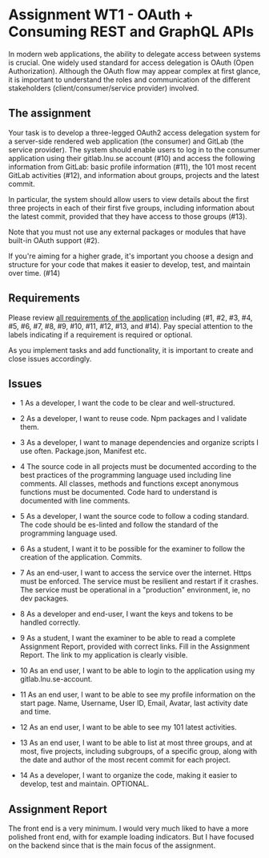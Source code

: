 # Assignment WT1 - OAuth + Consuming REST and GraphQL APIs

In modern web applications, the ability to delegate access between systems is crucial. One widely used standard for access delegation is OAuth (Open Authorization). Although the OAuth flow may appear complex at first glance, it is important to understand the roles and communication of the different stakeholders (client/consumer/service provider) involved.

## The assignment

Your task is to develop a three-legged OAuth2 access delegation system for a server-side rendered web application (the consumer) and GitLab (the service provider). The system should enable users to log in to the consumer application using their gitlab.lnu.se account (#10) and access the following information from GitLab: basic profile information (#11), the 101 most recent GitLab activities (#12), and information about groups, projects and the latest commit.

In particular, the system should allow users to view details about the first three projects in each of their first five groups, including information about the latest commit, provided that they have access to those groups (#13).

Note that you must not use any external packages or modules that have built-in OAuth support (#2).

If you're aiming for a higher grade, it's important you choose a design and structure for your code that makes it easier to develop, test, and maintain over time. (#14)

## Requirements

Please review [all requirements of the application](../../issues/) including (#1, #2, #3, #4, #5, #6, #7, #8, #9, #10, #11, #12, #13, and #14). Pay special attention to the labels indicating if a requirement is required or optional.

As you implement tasks and add functionality, it is important to create and close issues accordingly.

## Issues

* 1 As a developer, I want the code to be clear and well-structured.
* 2 As a developer, I want to reuse code. Npm packages and I validate them.
* 3 As a developer, I want to manage dependencies and organize scripts I use often. Package.json, Manifest etc.
* 4 The source code in all projects must be documented according to the best practices of the programming language used including line comments. All classes, methods and functions except anonymous functions must be documented. Code hard to understand is documented with line comments.
* 5 As a developer, I want the source code to follow a coding standard. The code should be es-linted and follow the standard of the programming language used.
* 6 As a student, I want it to be possible for the examiner to follow the creation of the application. Commits.
* 7 As an end-user, I want to access the service over the internet. Https must be enforced. The service must be resilient and restart if it crashes. The service must be operational in a "production" environment, ie, no dev packages.
* 8 As a developer and end-user, I want the keys and tokens to be handled correctly.
* 9 As a student, I want the examiner to be able to read a complete Assignment Report, provided with correct links. Fill in the Assignment Report. The link to my application is clearly visible.
* 10 As an end user, I want to be able to login to the application using my gitlab.lnu.se-account.
* 11 As an end user, I want to be able to see my profile information on the start page. Name, Username, User ID, Email, Avatar, last activity date and time.
* 12 As an end user, I want to be able to see my 101 latest activities.
* 13 As an end user, I want to be able to list at most three groups, and at most, five projects, including subgroups, of a specific group, along with the date and author of the most recent commit for each project.

* 14 As a developer, I want to organize the code, making it easier to develop, test and maintain. OPTIONAL.

## Assignment Report

The front end is a very minimum. I would very much liked to have a more polished front end, with for example loading indicators. But I have focused on the backend since that is the main focus of the assignment.

